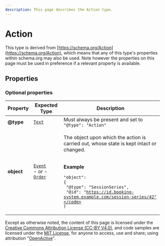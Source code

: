 ```yaml
---
description: This page describes the Action type.
---
```


# Action

This type is derived from [https://schema.org/Action](https://schema.org/Action), which means that any of this type's properties within schema.org may also be used. Note however the properties on this page must be used in preference if a relevant property is available.

## **Properties**

### **Optional properties**

| Property   | Expected Type                                                                                                                                                                                         | Description                                                                                                                                                                                                                                                                                                       |
| ---------- | ----------------------------------------------------------------------------------------------------------------------------------------------------------------------------------------------------- | ----------------------------------------------------------------------------------------------------------------------------------------------------------------------------------------------------------------------------------------------------------------------------------------------------------------- |
| **@type**  |  [`Text`](https://schema.org/Text)                                                                                                                                                                    |  Must always be present and set to `"@type": "Action"`                                                                                                                                                                                                                                                            |
| **object** | <p> <a href="https://developer.openactive.io/data-model/types/event"><code>Event</code></a><br> - or -<br><a href="https://developer.openactive.io/data-model/types/order"><code>Order</code></a></p> | <p>The object upon which the action is carried out, whose state is kept intact or changed.</p><p><br><strong>Example</strong></p><p><code>"object": {</code><br><code>  "@type": "SessionSeries",</code><br><code>  "@id": "https://id.booking-system.example.com/session-series/42"</code><br><code>}</code></p> |

Except as otherwise noted, the content of this page is licensed under the [Creative Commons Attribution License (CC-BY V4.0)](https://creativecommons.org/licenses/by/4.0/), and code samples are licensed under the [MIT License](https://opensource.org/licenses/MIT), for anyone to access, use and share; using attribution "[OpenActive](https://www.openactive.io)".

